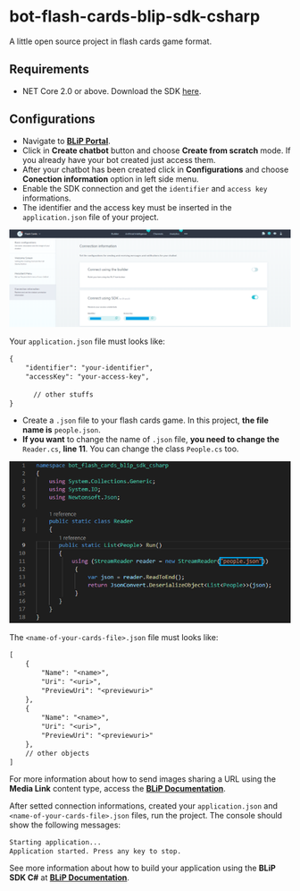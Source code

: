 # bot-flash-cards-blip-sdk-csharp

A little open source project in flash cards game format.

## Requirements

 * NET Core 2.0 or above. Download the SDK [here](https://dotnet.microsoft.com/learn/dotnet/hello-world-tutorial/intro).

## Configurations

 * Navigate to [**BLiP Portal**](https://portal.blip.ai).
 * Click in **Create chatbot** button and choose **Create from scratch** mode. If you already have your bot created just access them.
 * After your chatbot has been created click in **Configurations** and choose **Conection information** option in left side menu.
 * Enable the SDK connection and get the `identifier` and `access key` informations.
 * The identifier and the access key must be inserted in the `application.json` file of your project.

![Connection information](/Images/Connection.png)

Your `application.json` file must looks like:

	{
        "identifier": "your-identifier",
        "accessKey": "your-access-key",

          // other stuffs
	}

 * Create a `.json` file to your flash cards game. In this project, **the file name is** `people.json`.
 * **If you want** to change the name of `.json` file, **you need to change the** `Reader.cs`, **line 11**. You can change the class `People.cs` too.

![Reader](/Images/Reader.png)

The `<name-of-your-cards-file>.json` file must looks like:

	[
        {
            "Name": "<name>",
            "Uri": "<uri>",
            "PreviewUri": "<previewuri>"
        },
        {
            "Name": "<name>",
            "Uri": "<uri>",
            "PreviewUri": "<previewuri>"
        },
        // other objects
    ]

For more information about how to send images sharing a URL using the **Media Link** content type, access the [**BLiP Documentation**](https://docs.blip.ai/?csharp#images).

After setted connection informations, created your `application.json` and `<name-of-your-cards-file>.json` files, run the project. The console should show the following messages:

	Starting application...
	Application started. Press any key to stop.

See more information about how to build your application using the **BLiP SDK C#** at [**BLiP Documentation**](https://docs.blip.ai/?csharp#using-sdk-csharp).
